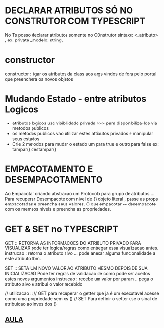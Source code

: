 # DECLARAR ATRIBUTOS SÓ NO CONSTRUTOR COM TYPESCRIPT
No Ts posso declarar atributos somente no COnstrutor 
sintaxe: <acesso> <_atributo> <tipo>,
ex: private _modelo: string,

# constructor
constructor : ligar os atributos da class aos args vindos de fora pelo portal que preenchera os novos objetos

# Mudando Estado - entre atributos Logicos
- atributos logicos use visibilidade privada >>> para disponibiliza-los via metodos publicos
- os metodos publicos vao utilizar estes attibutos privados e manipular seus estados
- Crie 2 metodos para mudar o estado um para true e outro para false ex: tampar() destampar()

# EMPACOTAMENTO E DESEMPACOTAMENTO
Ao Empacotar criando abstracao um Protocolo para grupo de atributos ... Para recuperar Desempacote com nivel de {} objeto literal , passe as props empacotadas e preencha seus valores.
O que empacotar -- desempacote com os memsos niveis e preencha as propriedades.

 # GET & SET no TYPESCRIPT

GET :: RETORNA AS INFORMACOES DO ATRIBUTO PRIVADO PARA VISUALIZAR
pode ter logica/regras como entregar essa visualizacao antes.
instrucao : retorna o atributo alvo ... pode anexar alguma funcionalidade a este atributo tbm.

SET :: SETA UM NOVO VALOR AO ATRIBUTO MESMO DEPOIS DE SUA INICIALIZACAO
Pode ter regras de validacao de como pode ser aceitos estes novos argumentos
instrucao : recebe um valor por param .. pega o atributo alvo e atribui o valor recebido

// utilizacao :: 
// GET para recuperar o getter que ja é um executavel acesse como uma propriedade sem os ()
// SET Para definir o setter use o sinal de atribuicao ao inves dos ()

[AULA](https://www.udemy.com/course/curso-de-javascript-moderno-do-basico-ao-avancado/learn/lecture/20616526#overview)
---
